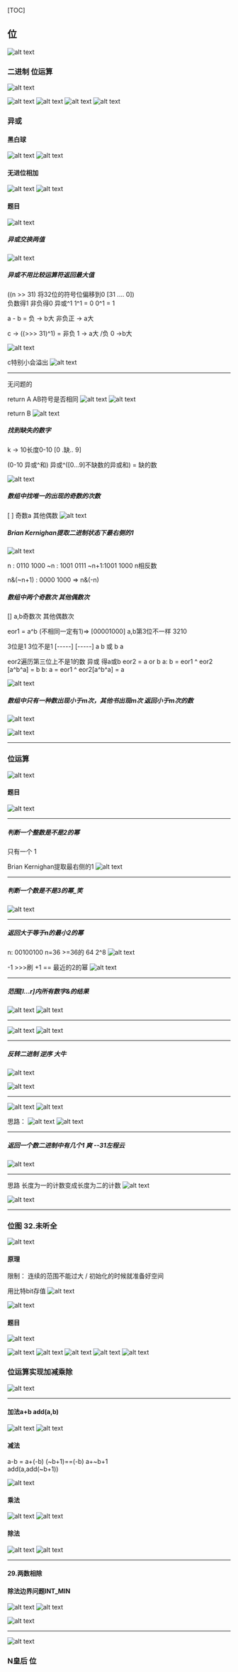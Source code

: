 [TOC]



## 位

![alt text](image-189.png)


### 二进制 位运算
![alt text](image-192.png)

![alt text](image-193.png)
![alt text](image-194.png)
![alt text](image-195.png)
![alt text](image-196.png)

### 异或
#### 黑白球
![alt text](image-199.png)
![alt text](image-197.png)

#### 无进位相加
![alt text](image-200.png)
![alt text](image-198.png)

#### 题目
![alt text](image-201.png)
##### 异或交换两值
![alt text](114952517422057922.png)

##### 异或不用比较运算符返回最大值

((n >> 31) 将32位的符号位偏移到0 [31 .... 0])  
负数得1  非负得0  异或^1   1^1 = 0  0^1 = 1

a - b = 负 -> b大
        非负正 -> a大

c -> ((>>> 31)^1) = 非负 1 -> a大  /负 0 ->b大

![alt text](image-204.png)

c特别小会溢出
![alt text](image-203.png)

---
无问题的


return A   AB符号是否相同
![alt text](image-205.png)
![alt text](image-206.png)

return B 
![alt text](image-207.png)


##### 找到缺失的数字

k -> 10长度0-10    [0 .缺.. 9] 

(0-10  异或^和) 异或^([0...9]不缺数的异或和)  = 缺的数

![alt text](image-208.png)


##### 数组中找唯一的出现的奇数的次数

[  ] 奇数a  其他偶数
![alt text](image-209.png)


##### Brian Kernighan提取二进制状态下最右侧的1
![alt text](image-210.png)

n  : 0110 1000
~n : 1001 0111
~n+1:1001 1000  n相反数

n&(~n+1) : 0000 1000
=> n&(-n) 

##### 数组中两个奇数次 其他偶数次

[]  a,b奇数次  其他偶数次

eor1 = a^b (不相同一定有1)=> [00001000]
a,b第3位不一样                    3210 

3位是1  3位不是1
[-----] [-----]
    a      b
或  b      a


eor2遍历第三位上不是1的数 异或  得a或b
eor2 = a or b
a:  b = eor1  ^ eor2 [a^b^a] = b
b:  a = eor1 ^ eor2[a^b^a] = a

![alt text](image-211.png)


##### 数组中只有一种数出现小于m次，其他书出现m次 返回小于m次的数

![alt text](image-214.png)

![alt text](image-213.png)


----
### 位运算
![alt text](image-215.png)

#### 题目
![alt text](image-216.png)

---
##### 判断一个整数是不是2的幂

只有一个 1

Brian Kernighan提取最右侧的1
![alt text](image-217.png)

---
##### 判断一个数是不是3的幂_笑

![alt text](image-218.png)

---
##### 返回大于等于n的最小2的幂

n:  00100100    n=36   >=36的 64 2^8
![alt text](image-219.png)

-1  >>>刷  +1  == 最近的2的幂
![alt text](image-220.png)


---
##### 范围[l...r]内所有数字&的结果

![alt text](image-221.png)
![alt text](image-222.png)

---
![alt text](image-224.png)
![alt text](image-225.png)

---
##### 反转二进制 逆序 大牛
![alt text](image-226.png)

![alt text](image-227.png)

---
![alt text](image-228.png)
![alt text](image-229.png)

思路：
![alt text](image-230.png)
![alt text](image-231.png)

---
##### 返回一个数二进制中有几个1 爽 --31左程云

![alt text](image-232.png)

---
思路 
长度为一的计数变成长度为二的计数
![alt text](image-233.png)

![alt text](image-234.png)

---

### 位图 32.未听全

![alt text](image-235.png)

#### 原理

限制：  连续的范围不能过大 / 初始化的时候就准备好空间


用比特bit存值
![alt text](image-236.png)

![alt text](image-237.png)

#### 题目
![alt text](image-238.png)

![alt text](image-239.png)
![alt text](image-240.png)
![alt text](image-241.png)
![alt text](image-242.png)
![alt text](image-243.png)



### 位运算实现加减乘除
![alt text](image-244.png)

---
#### 加法a+b  add(a,b)
![alt text](image-245.png)
![alt text](image-246.png)

#### 减法
a-b = a+(-b) 
(~b+1)==(-b)
a+~b+1  
add(a,add(~b+1))

![alt text](image-247.png)


#### 乘法
![alt text](image-249.png)
![alt text](image-248.png)


#### 除法
![alt text](image-250.png)
![alt text](image-251.png)


---
#### 29.两数相除
#### 除法边界问题INT_MIN  
![alt text](image-252.png)
![alt text](image-253.png)

![alt text](image-255.png)

---
![alt text](image-254.png)




###  N皇后 位



